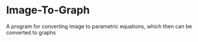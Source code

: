 # Image-To-Graph
A program for converting image to parametric equations, which then can be converted to graphs
